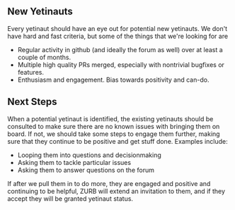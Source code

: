 ## New Yetinauts

Every yetinaut should have an eye out for potential new yetinauts.  We don't have hard and fast criteria, but some of the things that we're looking for are

* Regular activity in github (and ideally the forum as well) over at least a couple of months.
* Multiple high quality PRs merged, especially with nontrivial bugfixes or features.
* Enthusiasm and engagement.  Bias towards positivity and can-do.

## Next Steps

When a potential yetinaut is identified, the existing yetinauts should be consulted to make sure there are no known issues with bringing them on board.  If not, we should take some steps to engage them further, making sure that they continue to be positive and get stuff done.  Examples include:

* Looping them into questions and decisionmaking
* Asking them to tackle particular issues
* Asking them to answer questions on the forum

If after we pull them in to do more, they are engaged and positive and continuing to be helpful, ZURB will extend an invitation to them, and if they accept they will be granted yetinaut status.